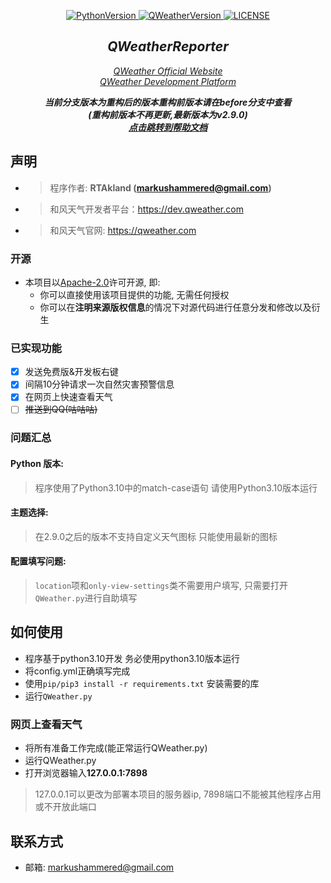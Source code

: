 <p align="center">
    <a href="https://github.com/MarkusJoe/QWeather">
        <img src="https://img.shields.io/badge/Python-3.10.x-blue.svg" alt="PythonVersion">
        <img src="https://img.shields.io/badge/release-3.2.0b-green.svg" alt="QWeatherVersion">
        <img src="https://img.shields.io/badge/LINCESE-Apache2.0-orange.svg" alt="LICENSE">
    </a>
</p>

<div align="center">

## *QWeatherReporter*

<i style="text-align: center;"><a href="https://www.qweather.com/">QWeather Official Website</a></i>\
<i style="text-align: center;"><a href="https://dev.qweather.com/">QWeather Development Platform</a></i>

</div>

<div align="center">
<b><i>当前分支版本为重构后的版本重构前版本请在before分支中查看<br>(重构前版本不再更新,最新版本为v2.9.0)</i></b><br>
<b><i><a href="https://markusjoe.github.io/" target="_blank">点击跳转到帮助文档</a></i></b>
</div>

## 声明
- > 程序作者: **RTAkland (markushammered@gmail.com)**
- > 和风天气开发者平台：https://dev.qweather.com
- > 和风天气官网: https://qweather.com


### 开源
- 本项目以[Apache-2.0](./LICENSE)许可开源, 即:
  - 你可以直接使用该项目提供的功能, 无需任何授权
  - 你可以在**注明来源版权信息**的情况下对源代码进行任意分发和修改以及衍生

### 已实现功能
- [x] 发送免费版&开发板右键
- [x] 间隔10分钟请求一次自然灾害预警信息
- [x] 在网页上快速查看天气
- [ ] ~~推送到QQ(咕咕咕)~~

### 问题汇总
#### Python 版本:
> 程序使用了Python3.10中的match-case语句
> 请使用Python3.10版本运行
#### 主题选择:
> 在2.9.0之后的版本不支持自定义天气图标 只能使用最新的图标
#### 配置填写问题:
> `location`项和`only-view-settings`类不需要用户填写, 只需要打开`QWeather.py`进行自助填写

## 如何使用
- 程序基于python3.10开发 务必使用python3.10版本运行
- 将config.yml正确填写完成
- 使用`pip/pip3 install -r requirements.txt` 安装需要的库
- 运行`QWeather.py`

### 网页上查看天气
- 将所有准备工作完成(能正常运行QWeather.py)
- 运行QWeather.py
- 打开浏览器输入**127.0.0.1:7898**
>127.0.0.1可以更改为部署本项目的服务器ip, 7898端口不能被其他程序占用或不开放此端口


## 联系方式
 - 邮箱: <markushammered@gmail.com>

